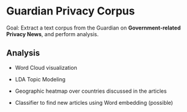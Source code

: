 # Guardian Privacy Corpus

Goal: Extract a text corpus from the Guardian on **Government-related Privacy News**, and perform analysis. 

## Analysis

* Word Cloud visualization 

* LDA Topic Modeling

* Geographic heatmap over countries discussed in the articles

* Classifier to find new articles using Word embedding (possible)